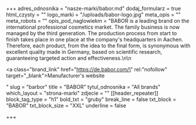 +++
adres_odnosnika = "nasze-marki/babor.md"
dodaj_formularz = true
html_czysty = ""
logo_marki = "/uploads/babor-logo.jpg"
meta_opis = ""
meta_robots = ""
opis_pod_naglowiekm = "BABOR is a leading brand on the international professional cosmetics market. The family business is now managed by the third generation. The production process from start to finish takes place in one place at the company's headquarters in Aachen. Therefore, each product, from the idea to the final form, is synonymous with excellent quality made in Germany, based on scientific research, guaranteeing targeted action and effectiveness.\n\n    <p><a class=\"brand_link\" href=\"https://de.babor.com/\" rel:\"nofollow\" target=\"_blank\">Manufacturer's website</a></p>"
slug = "barbor"
title = "BABOR"
tytul_odnosnika = "All brands"
which_layout = "strona-marki"
zdjecie = ""
[[header_repeater]]
block_tag_type = "h1"
bold_txt = "gruby"
break_line = false
txt_block = "BABOR"
txt_block_size = "XXL"
underline = false

+++
